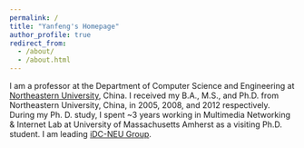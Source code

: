 ```yaml
---
permalink: /
title: "Yanfeng's Homepage"
author_profile: true
redirect_from: 
  - /about/
  - /about.html
---
```


I am a professor at the Department of Computer Science and Engineering at [Northeastern University](https://neu.edu.cn/), China. I received my B.A., M.S., and Ph.D. from Northeastern University, China, in 2005, 2008, and 2012 respectively. During my Ph. D. study, I spent ~3 years working in Multimedia Networking & Internet Lab at University of Massachusetts Amherst as a visiting Ph.D. student. I am leading [iDC-NEU Group](https://idc-neu.github.io).
